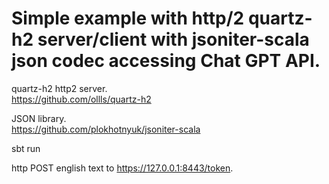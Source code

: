 # Simple example with http/2 quartz-h2 server/client with jsoniter-scala json codec accessing Chat GPT API.

quartz-h2 http2 server.<br>
https://github.com/ollls/quartz-h2

JSON library.<br>
https://github.com/plokhotnyuk/jsoniter-scala


sbt run 

http POST english text to https://127.0.0.1:8443/token.


